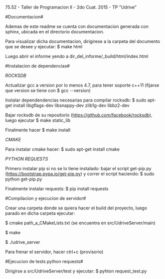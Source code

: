 75.52 - Taller de Programacion II - 2do Cuat. 2015 - TP "Udrive"


#Documentacion#

Ademas de este readme se cuenta con documentacion generada con sphinx, ubicada en el directorio documentacion.

Para visualizar dicha documentacion, dirigirese a la carpeta del documento que se desee y ejecutar: $ make html

Luego abrir el informe yendo a dir_del_informe/_build/html/index.html


#Instalacion de dependencias#

*ROCKSDB*

Actualizar gcc a version por lo menos 4.7, para tener soporte c++11 (fijarse que version se tiene con $ gcc --version)

Instalar dependendencias necesarias para compilar rocksdb: $ sudo apt-get install libgflags-dev libsnappy-dev zlib1g-dev libbz2-dev

Bajar rocksdb de su repositorio (https://github.com/facebook/rocksdb), luego ejecutar $ make static_lib

Finalmente hacer $ make install


*CMAKE*

Para instalar cmake hacer: $ sudo apt-get install cmake


*PYTHON REQUESTS*

Primero instalar pip si no se lo tiene instalado: bajar el script get-pip.py (https://bootstrap.pypa.io/get-pip.py) y correr el script haciendo: $ sudo python get-pip.py

Finalmente instalar requests: $ pip install requests


#Compilacion y ejecucion de servidor#

Crear una carpeta donde se quiera hacer el build del proyecto, luego parado en dicha carpeta ejecutar:

$ cmake path_a_CMakeLists.txt (se encuentra en src/UdriveServer/main)

$ make

$ ./udrive_server

Para frenar el servidor, hacer ctrl+c (provisorio)


#Ejecucion de tests python requests#

Dirigirse a src/UdriveServer/test y ejecutar: $ pyhton request_test.py

